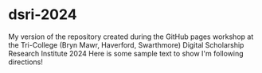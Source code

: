 # dsri-2024
My version of the repository created during the GitHub pages workshop at the Tri-College (Bryn Mawr, Haverford, Swarthmore) Digital Scholarship Research Institute 2024
Here is some sample text to show I'm following directions!

